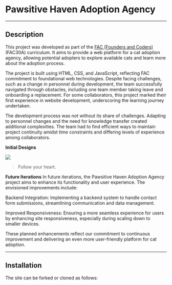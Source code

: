 # Pawsitive Haven Adoption Agency
---

## Description 

This project was developed as part of the [FAC (Founders and Coders)](https://www.foundersandcoders.com/ "Go to Founders and Coders website") (FAC30A) curriculum. It aims to provide a web platform for a cat adoption agency, allowing potential adopters to explore available cats and learn more about the adoption process.

The project is built using HTML, CSS, and JavaScript, reflecting FAC commitment to foundational web technologies. Despite facing challenges, such as a change in personnel during development, the team successfully navigated through obstacles, including one team member taking leave and onboarding a replacement. For some collaborators, this project marked their first experience in website development, underscoring the learning journey undertaken.

The development process was not without its share of challenges. Adapting to personnel changes and the need for knowledge transfer created additional complexities. The team had to find efficient ways to maintain project continuity amidst time constraints and differing levels of experience among collaborators.

__Initial Designs__

![](https://pandao.github.io/editor.md/examples/images/4.jpg)

> Follow your heart.



__Future Iterations__
In future iterations, the Pawsitive Haven Adoption Agency project aims to enhance its functionality and user experience. The envisioned improvements include:

Backend Integration: Implementing a backend system to handle contact form submissions, streamlining communication and data management.

Improved Responsiveness: Ensuring a more seamless experience for users by enhancing site responsiveness, especially during scaling down to smaller devices.

These planned enhancements reflect our commitment to continuous improvement and delivering an even more user-friendly platform for cat adoption.

---

## Installation

The site can be forked or cloned as follows:




<!-- Project 1: Agency website

## Welcome to 'Pawsitive Haven Adoption Agency'. 
An agency website created for animal lovers to adopt a furry feline 🐈‍⬛ 🐾

Website created and designed by Bahja and Nas. 

## Core Stories 
As a potential client, I want to:
- See information about each member of your team so that I can know who you are
- Browse your website on mobile, tablet, and desktop devices
- Click to navigate to different sections of your webpage
- Contact you to enquire about working with you
- Visit your website at a publicly accessible domain name

## Additionally, as a visually impaired user, I want to:
- Navigate your website using keyboard controls
- Hear my screen reader describe the content on your website

## Acceptance Criteria 
### User stories come with acceptance criteria - a detailed scope of a user’s requirements.
- Navigation menu
- 'About us’ section
- Contact form
- A user cannot submit a form without filling out all of the mandatory fields (name, company name, email address)
- Information from the form doesn’t get submitted until the user clicks a button

## Stretch Goal 
Use the automatic trigger functionality of your GitHub project board.

# Wireframes
Initial ideas for the agency website. 

## Website wireframe view for Desktop view: 
![Screenshot 2024-01-14 at 05 21 08](https://github.com/fac30/agency-website-bahja-nas/assets/93523551/4c762287-8bbc-4aeb-a112-098df2279cd4)

## Website wireframe Mobile view: 
![Screenshot 2024-01-14 at 05 46 46](https://github.com/fac30/agency-website-bahja-nas/assets/93523551/7b044dba-9c5d-4422-9fc5-eab342dbce5b)

## Website wireframe for Tablet view: 
![Screenshot 2024-01-14 at 13 02 10](https://github.com/fac30/agency-website-bahja-nas/assets/93523551/9da40ccf-8ab6-4668-b300-1cca56c88731) -->



